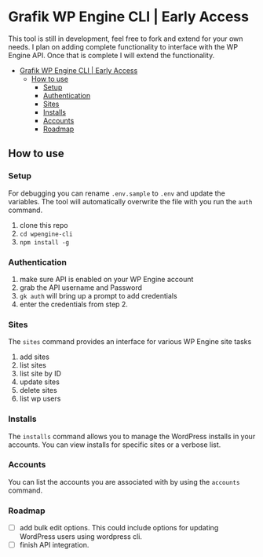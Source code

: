 # Grafik WP Engine CLI | Early Access

This tool is still in development, feel free to fork and extend for your own needs. I plan on adding complete functionality to interface with the WP Engine API. Once that is complete I will extend the functionality.

- [Grafik WP Engine CLI | Early Access](#grafik-wp-engine-cli--early-access)
  - [How to use](#how-to-use)
    - [Setup](#setup)
    - [Authentication](#authentication)
    - [Sites](#sites)
    - [Installs](#installs)
    - [Accounts](#accounts)
    - [Roadmap](#roadmap)

## How to use

### Setup

For debugging you can rename `.env.sample` to `.env` and update the variables. The tool will automatically overwrite the file with you run the `auth` command.

1. clone this repo
2. `cd wpengine-cli`
3. `npm install -g`

### Authentication

1. make sure API is enabled on your WP Engine account
2. grab the API username and Password
3. ```gk auth``` will bring up a prompt to add credentials
4. enter the credentials from step 2.

### Sites

The ```sites``` command provides an interface for various WP Engine site tasks

1. add sites
2. list sites
3. list site by ID
4. update sites
5. delete sites
6. list wp users

### Installs

The ```installs``` command allows you to manage the WordPress installs in your accounts.
You can view installs for specific sites or a verbose list.

### Accounts

You can list the accounts you are associated with by using the ```accounts``` command.

### Roadmap

- [ ] add bulk edit options. This could include options for updating WordPress users using wordpress cli.
- [ ] finish API integration.
